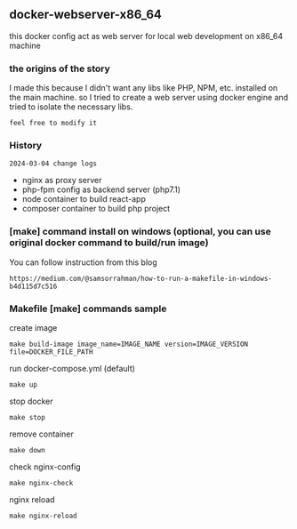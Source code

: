 ## docker-webserver-x86_64
this docker config act as web server for local web development on x86_64 machine

### the origins of the story
I made this because I didn't want any libs like PHP, NPM, etc. installed on the main machine. so I tried to create a web server using docker engine and tried to isolate the necessary libs.

``feel free to modify it``

### History
``2024-03-04 change logs``
* nginx as proxy server
* php-fpm config as backend server (php7.1)
* node container to build react-app
* composer container to build php project

### [make] command install on windows (optional, you can use original docker command to build/run image)
You can follow instruction from this blog
```
https://medium.com/@samsorrahman/how-to-run-a-makefile-in-windows-b4d115d7c516
```

### Makefile [make] commands sample
create image
```
make build-image image_name=IMAGE_NAME version=IMAGE_VERSION file=DOCKER_FILE_PATH
```

run docker-compose.yml (default)
```
make up
```

stop docker
```
make stop
```

remove container
```
make down
```

check nginx-config
```
make nginx-check
```

nginx reload
```
make nginx-reload
```